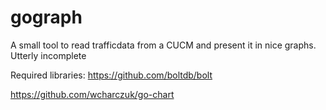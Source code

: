 # gograph
A small tool to read trafficdata from a CUCM and present it in nice graphs. Utterly incomplete

Required libraries:
https://github.com/boltdb/bolt

https://github.com/wcharczuk/go-chart
